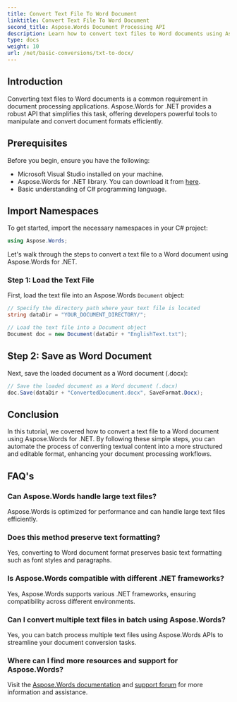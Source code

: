 ```yaml
---
title: Convert Text File To Word Document
linktitle: Convert Text File To Word Document
second_title: Aspose.Words Document Processing API
description: Learn how to convert text files to Word documents using Aspose.Words for .NET. Efficiently manage document conversions with our comprehensive guide.
type: docs
weight: 10
url: /net/basic-conversions/txt-to-docx/
---
```

## Introduction

Converting text files to Word documents is a common requirement in document processing applications. Aspose.Words for .NET provides a robust API that simplifies this task, offering developers powerful tools to manipulate and convert document formats efficiently.

## Prerequisites

Before you begin, ensure you have the following:
- Microsoft Visual Studio installed on your machine.
- Aspose.Words for .NET library. You can download it from [here](https://releases.aspose.com/words/net/).
- Basic understanding of C# programming language.

## Import Namespaces

To get started, import the necessary namespaces in your C# project:
```csharp
using Aspose.Words;
```

Let's walk through the steps to convert a text file to a Word document using Aspose.Words for .NET.

### Step 1: Load the Text File

First, load the text file into an Aspose.Words `Document` object:
```csharp
// Specify the directory path where your text file is located
string dataDir = "YOUR_DOCUMENT_DIRECTORY/";

// Load the text file into a Document object
Document doc = new Document(dataDir + "EnglishText.txt");
```

## Step 2: Save as Word Document

Next, save the loaded document as a Word document (.docx):
```csharp
// Save the loaded document as a Word document (.docx)
doc.Save(dataDir + "ConvertedDocument.docx", SaveFormat.Docx);
```

## Conclusion

In this tutorial, we covered how to convert a text file to a Word document using Aspose.Words for .NET. By following these simple steps, you can automate the process of converting textual content into a more structured and editable format, enhancing your document processing workflows.

## FAQ's

### Can Aspose.Words handle large text files?
Aspose.Words is optimized for performance and can handle large text files efficiently.

### Does this method preserve text formatting?
Yes, converting to Word document format preserves basic text formatting such as font styles and paragraphs.

### Is Aspose.Words compatible with different .NET frameworks?
Yes, Aspose.Words supports various .NET frameworks, ensuring compatibility across different environments.

### Can I convert multiple text files in batch using Aspose.Words?
Yes, you can batch process multiple text files using Aspose.Words APIs to streamline your document conversion tasks.

### Where can I find more resources and support for Aspose.Words?
Visit the [Aspose.Words documentation](https://reference.aspose.com/words/net/) and [support forum](https://forum.aspose.com/c/words/8) for more information and assistance.
